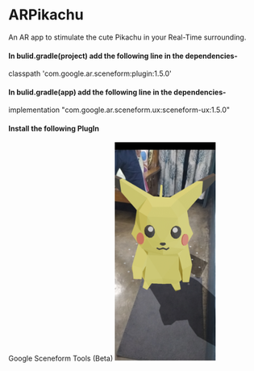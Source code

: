 # ARPikachu
An AR app to stimulate the cute Pikachu in your Real-Time surrounding.

#### In bulid.gradle(project) add the following line in the dependencies-
classpath 'com.google.ar.sceneform:plugin:1.5.0'
#### In bulid.gradle(app) add the following line in the dependencies-
implementation "com.google.ar.sceneform.ux:sceneform-ux:1.5.0"
#### Install the following PlugIn
Google Sceneform Tools (Beta)
<img width="200" alt="portfolio_view" src="https://github.com/savi-1311/ARPikachu/blob/master/Screenshot_2020-04-25-17-11-07-038_com.example.arapp.jpg">
